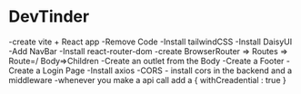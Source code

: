 # DevTinder

-create vite + React app
-Remove Code
-Install tailwindCSS
-Install DaisyUI
-Add NavBar
-Install react-router-dom
-create BrowserRouter => Routes => Route=/ Body=>Children
-Create an outlet from the Body
-Create a Footer
-Create a Login Page
-Install axios
-CORS - install cors in the backend and a middleware
-whenever you make a api call add a {
    withCreadential : true
}
